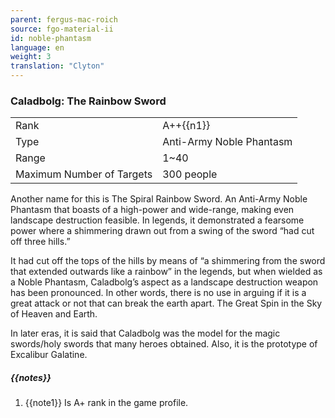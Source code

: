 ```yaml
---
parent: fergus-mac-roich
source: fgo-material-ii
id: noble-phantasm
language: en
weight: 3
translation: "Clyton"
---
```


### Caladbolg: The Rainbow Sword

<table>
  <tr><td>Rank</td><td>A++{{n1}}</td></tr>
  <tr><td>Type</td><td>Anti-Army Noble Phantasm</td></tr>
  <tr><td>Range</td><td>1~40</td></tr>
  <tr><td>Maximum Number of Targets</td><td>300 people</td></tr>
</table>

Another name for this is The Spiral Rainbow Sword. An Anti-Army Noble Phantasm that boasts of a high-power and wide-range, making even landscape destruction feasible. In legends, it demonstrated a fearsome power where a shimmering drawn out from a swing of the sword “had cut off three hills.”

It had cut off the tops of the hills by means of “a shimmering from the sword that extended outwards like a rainbow” in the legends, but when wielded as a Noble Phantasm, Caladbolg’s aspect as a landscape destruction weapon has been pronounced. In other words, there is no use in arguing if it is a great attack or not that can break the earth apart. The Great Spin in the Sky of Heaven and Earth.

In later eras, it is said that Caladbolg was the model for the magic swords/holy swords that many heroes obtained. Also, it is the prototype of Excalibur Galatine.

##### {{notes}}

1. {{note1}} Is A+ rank in the game profile.
